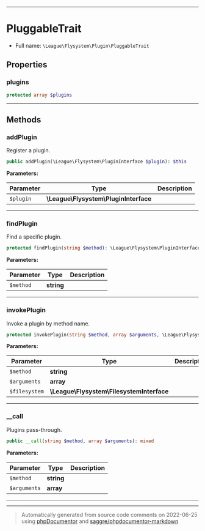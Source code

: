***

# PluggableTrait

* Full name: `\League\Flysystem\Plugin\PluggableTrait`

## Properties

### plugins

```php
protected array $plugins
```

***

## Methods

### addPlugin

Register a plugin.

```php
public addPlugin(\League\Flysystem\PluginInterface $plugin): $this
```

**Parameters:**

| Parameter | Type | Description |
|-----------|------|-------------|
| `$plugin` | **\League\Flysystem\PluginInterface** |  |

***

### findPlugin

Find a specific plugin.

```php
protected findPlugin(string $method): \League\Flysystem\PluginInterface
```

**Parameters:**

| Parameter | Type | Description |
|-----------|------|-------------|
| `$method` | **string** |  |

***

### invokePlugin

Invoke a plugin by method name.

```php
protected invokePlugin(string $method, array $arguments, \League\Flysystem\FilesystemInterface $filesystem): mixed
```

**Parameters:**

| Parameter | Type | Description |
|-----------|------|-------------|
| `$method` | **string** |  |
| `$arguments` | **array** |  |
| `$filesystem` | **\League\Flysystem\FilesystemInterface** |  |

***

### __call

Plugins pass-through.

```php
public __call(string $method, array $arguments): mixed
```

**Parameters:**

| Parameter | Type | Description |
|-----------|------|-------------|
| `$method` | **string** |  |
| `$arguments` | **array** |  |

***

***
> Automatically generated from source code comments on 2022-06-25 using [phpDocumentor](http://www.phpdoc.org/) and [saggre/phpdocumentor-markdown](https://github.com/Saggre/phpDocumentor-markdown)

